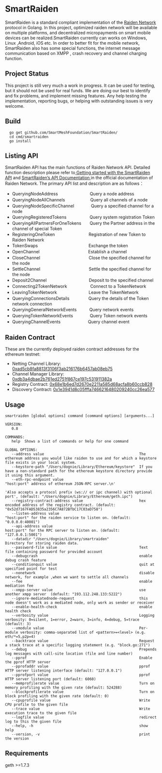 # SmartRaiden 
  SmartRaiden is a standard compliant implementation of the [Raiden Network](http://raiden-network.readthedocs.io/en/stable/index.html) protocol in Golang. In this project, optimized raiden network will be available on multiple platforms, and decentralized micropayments on smart mobile devices can be realized.SmartRaiden currently can works on Windows, Linux ,Android, iOS etc. In order to better fit for the mobile network, SmartRaiden also has some special functions, the internet message communication based on XMPP , crash recovery and channel charging function.
## Project Status 
   This project is still very much a work in progress. It can be used for testing, but it should not be used for real funds. We are doing our best to identify and fix problems, and implement missing features. Any help testing the implementation, reporting bugs, or helping with outstanding issues is very welcome.
## Build
```
  go get github.com/SmartMeshFoundation/SmartRaiden/
  cd cmd/smartraiden
  go install
```
## Listing API
  SmartRaiden API has the main functions of Raiden Network API. Detailed function description please refer to[ Getting started with the SmartRaiden API](https://smartraiden.readthedocs.io/en/latest/api_walkthrough/) and [SmartRaiden’s API Documentation ](https://smartraiden.readthedocs.io/en/latest/api_walkthrough/#getting-started-with-the-smartraiden-api) in the official documentation of Raiden Network. The primary API list and description are as follows：

* QueryingNodeAddress 　　　　　　 　Query a node address 
* QueryingNodeAllChannels　　　　　　Query all channels of a node
* QueryingNodeSpecificChannel　　　&ensp;&ensp;Query a specified channel for a node
* QueryingRegisteredTokens　　　　　&ensp;Query system registration Token
* QueryingAllPartnersForOneTokens　　Query the Partner address in the channel of special Token
* RegisteringOneToken　　　　　　　　Registration of new Token to Raiden Network
* TokenSwaps　　　　　　　　　　　　Exchange the token
* OpenChannel　　　　　　　　　　　&ensp;Establish a channel
* CloseChannel　　　　　　　　　　　&ensp;Close the specified channel for the node
* SettleChannel　　　　　　　　　　　&ensp;Settle the specified channel for the node
* Deposit2Channel　　　　　　　　　　Deposit to the specified channel
* Connecting2TokenNetwork　　　　　&ensp;Connect to a TokenNetwork
* LeavingTokenNetwork　　　　　　　&ensp;Leave the TokenNetwork
* QueryingConnectionsDetails　　　　&ensp;Query the details of the Token network connection 
* QueryingGeneralNetworkEvents　　　Query network events
* QueryingTokenNetworkEvents　　　　Query Token network events
* QueryingChannelEvents　　　　　　&ensp;Query channel event
## Raiden Contract
These are the currently deployed raiden contract addresses for the ethereum testnet:
* Netting Channel Library: [0xad5cb8fa8813f3106f3ab216176b6457ab08eb75](https://ropsten.etherscan.io/address/0xad5cb8fa8813f3106f3ab216176b6457ab08eb75#code)
* Channel Manager Library: [0xdb3a4dbae2b761ed2751f867ce197c531911382a](https://ropsten.etherscan.io/address/0xdb3a4dbae2b761ed2751f867ce197c531911382a#code)
* Registry Contract: [0x68e1b6ed7d2670e2211a585d68acfa8b60ccb828](https://ropsten.etherscan.io/address/0x68e1b6ed7d2670e2211a585d68acfa8b60ccb828#code)
* Discovery Contract: [0x1e3941d8c05fffa7466216480209240cc26ea577](https://ropsten.etherscan.io/address/0x1e3941d8c05fffa7466216480209240cc26ea577#code)
## Usage
```
smartraiden [global options] command [command options] [arguments...]

VERSION:
   0.8

COMMANDS:
   help  Shows a list of commands or help for one command

GLOBAL OPTIONS:
   --address value                                            The ethereum address you would like raiden to use and for which a keystore file exists in your local system.
   --keystore-path "/Users/dognie/Library/Ethereum/keystore"  If you have a non-standard path for the ethereum keystore directory provide it using this argument.
   --eth-rpc-endpoint value                                   "host:port" address of ethereum JSON-RPC server.\n'
                                                                         'Also accepts a protocol prefix (ws:// or ipc channel) with optional port', (default: "/Users/dognie/Library/Ethereum/geth.ipc")
   --registry-contract-address value                          hex encoded address of the registry contract. (default: "0x52d7167FAD53835a2356C7A872BfbC17C03aD758")
   --listen-address value                                     "host:port" for the raiden service to listen on. (default: "0.0.0.0:40001")
   --api-address value                                        host:port" for the RPC server to listen on. (default: "127.0.0.1:5001")
   --datadir "/Users/dognie/Library/smartraiden"              Directory for storing raiden data.
   --password-file value                                      Text file containing password for provided account
   --debugcrash                                               enable debug crash feature
   --conditionquit value                                      quit at specified point for test
   --nonetwork                                                disable network, for example ,when we want to settle all channels
   --fee                                                      enable mediation fee
   --xmpp-server value                                        use another xmpp server  (default: "193.112.248.133:5222")
   --ignore-mediatednode-request                              this node doesn't work as a mediated node, only work as sender or receiver
   --enable-health-check                                      enable health check
   --verbosity value                                          Logging verbosity: 0=silent, 1=error, 2=warn, 3=info, 4=debug, 5=trace (default: 3)
   --vmodule value                                            Per-module verbosity: comma-separated list of <pattern>=<level> (e.g. eth/*=5,p2p=4)
   --backtrace value                                          Request a stack trace at a specific logging statement (e.g. "block.go:271")
   --debug                                                    Prepends log messages with call-site location (file and line number)
   --pprof                                                    Enable the pprof HTTP server
   --pprofaddr value                                          pprof HTTP server listening interface (default: "127.0.0.1")
   --pprofport value                                          pprof HTTP server listening port (default: 6060)
   --memprofilerate value                                     Turn on memory profiling with the given rate (default: 524288)
   --blockprofilerate value                                   Turn on block profiling with the given rate (default: 0)
   --cpuprofile value                                         Write CPU profile to the given file
   --trace value                                              Write execution trace to the given file
   --logfile value                                            redirect log to this the given file
   --help, -h                                                 show help
   --version, -v                                              print the version
   ```
## Requirements
geth >=1.7.3
